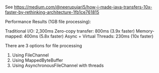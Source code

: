 See https://medium.com/@neerupujari5/how-i-made-java-transfers-10x-faster-by-rethinking-architecture-1fb1ce761815

Performance Results (1GB file processing):

Traditional I/O: 2,300ms
Zero-copy transfer: 800ms (3.9x faster)
Memory-mapped: 400ms (5.8x faster)
Async + Virtual Threads: 230ms (10x faster)

There are 3 options for file processing
1. Using FileChannel 
2. Using MappedByteBuffer 
3. Using AsynchronousFileChannel with threads